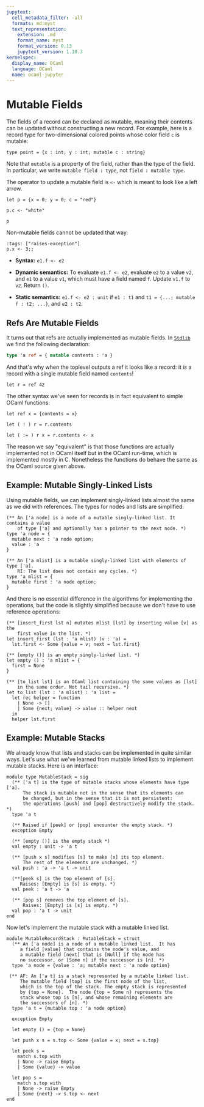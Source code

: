 ```yaml
---
jupytext:
  cell_metadata_filter: -all
  formats: md:myst
  text_representation:
    extension: .md
    format_name: myst
    format_version: 0.13
    jupytext_version: 1.10.3
kernelspec:
  display_name: OCaml
  language: OCaml
  name: ocaml-jupyter
---
```


# Mutable Fields

The fields of a record can be declared as mutable, meaning their contents can be
updated without constructing a new record. For example, here is a record type
for two-dimensional colored points whose color field `c` is mutable:

```{code-cell} ocaml
type point = {x : int; y : int; mutable c : string}
```

Note that `mutable` is a property of the field, rather than the type of the
field. In particular, we write `mutable field : type`, not
`field : mutable type`.

The operator to update a mutable field is `<-` which is meant to look like
a left arrow.

```{code-cell} ocaml
let p = {x = 0; y = 0; c = "red"}
```

```{code-cell} ocaml
p.c <- "white"
```

```{code-cell} ocaml
p
```

Non-mutable fields cannot be updated that way:

```{code-cell} ocaml
:tags: ["raises-exception"]
p.x <- 3;;
```

* **Syntax:** `e1.f <- e2`

* **Dynamic semantics:** To evaluate `e1.f <- e2`, evaluate `e2` to a value
  `v2`, and `e1` to a value `v1`, which must have a field named `f`. Update
  `v1.f` to `v2`. Return `()`.

* **Static semantics:** `e1.f <- e2 : unit` if `e1 : t1` and
  `t1 = {...; mutable f : t2; ...}`, and `e2 : t2`.

## Refs Are Mutable Fields

It turns out that refs are actually implemented as mutable fields. In
[`Stdlib`][stdlib] we find the following declaration:

```ocaml
type 'a ref = { mutable contents : 'a }
```

And that's why when the toplevel outputs a ref it looks like a record: it *is* a
record with a single mutable field named `contents`!

```{code-cell} ocaml
let r = ref 42
```

The other syntax we've seen for records is in fact equivalent to simple OCaml
functions:

```{code-cell} ocaml
let ref x = {contents = x}
```

```{code-cell} ocaml
let ( ! ) r = r.contents
```

```{code-cell} ocaml
let ( := ) r x = r.contents <- x
```

The reason we say "equivalent" is that those functions are actually implemented
not in OCaml itself but in the OCaml run-time, which is implemented mostly in C.
Nonetheless the functions do behave the same as the OCaml source given above.

[stdlib]: https://ocaml.org/api/Stdlib.html

## Example: Mutable Singly-Linked Lists

Using mutable fields, we can implement singly-linked lists almost the same as we
did with references. The types for nodes and lists are simplified:

```{code-cell} ocaml
(** An ['a node] is a node of a mutable singly-linked list. It contains a value
    of type ['a] and optionally has a pointer to the next node. *)
type 'a node = {
  mutable next : 'a node option;
  value : 'a
}

(** An ['a mlist] is a mutable singly-linked list with elements of type ['a].
    RI: The list does not contain any cycles. *)
type 'a mlist = {
  mutable first : 'a node option;
}
```

And there is no essential difference in the algorithms for implementing
the operations, but the code is slightly simplified because we don't
have to use reference operations:

```{code-cell} ocaml
(** [insert_first lst n] mutates mlist [lst] by inserting value [v] as the
    first value in the list. *)
let insert_first (lst : 'a mlist) (v : 'a) =
  lst.first <- Some {value = v; next = lst.first}

(** [empty ()] is an empty singly-linked list. *)
let empty () : 'a mlist = {
  first = None
}

(** [to_list lst] is an OCaml list containing the same values as [lst]
    in the same order. Not tail recursive. *)
let to_list (lst : 'a mlist) : 'a list =
  let rec helper = function
    | None -> []
    | Some {next; value} -> value :: helper next
  in
  helper lst.first
```

## Example: Mutable Stacks

We already know that lists and stacks can be implemented in quite similar
ways. Let's use what we've learned from mutable linked lists to
implement mutable stacks.  Here is an interface:

```{code-cell} ocaml
module type MutableStack = sig
  (** ['a t] is the type of mutable stacks whose elements have type ['a].
      The stack is mutable not in the sense that its elements can
      be changed, but in the sense that it is not persistent:
      the operations [push] and [pop] destructively modify the stack. *)
  type 'a t

  (** Raised if [peek] or [pop] encounter the empty stack. *)
  exception Empty

  (** [empty ()] is the empty stack *)
  val empty : unit -> 'a t

  (** [push x s] modifies [s] to make [x] its top element.
      The rest of the elements are unchanged. *)
  val push : 'a -> 'a t -> unit

  (**[peek s] is the top element of [s].
     Raises: [Empty] is [s] is empty. *)
  val peek : 'a t -> 'a

  (** [pop s] removes the top element of [s].
      Raises: [Empty] is [s] is empty. *)
  val pop : 'a t -> unit
end
```

Now let's implement the mutable stack with a mutable linked list.

```{code-cell} ocaml
module MutableRecordStack : MutableStack = struct
  (** An ['a node] is a node of a mutable linked list.  It has
     a field [value] that contains the node's value, and
     a mutable field [next] that is [Null] if the node has
     no successor, or [Some n] if the successor is [n]. *)
  type 'a node = {value : 'a; mutable next : 'a node option}

 (** AF: An ['a t] is a stack represented by a mutable linked list.
     The mutable field [top] is the first node of the list,
     which is the top of the stack. The empty stack is represented
     by {top = None}.  The node {top = Some n} represents the
     stack whose top is [n], and whose remaining elements are
     the successors of [n]. *)
  type 'a t = {mutable top : 'a node option}

  exception Empty

  let empty () = {top = None}

  let push x s = s.top <- Some {value = x; next = s.top}

  let peek s =
    match s.top with
    | None -> raise Empty
    | Some {value} -> value

  let pop s =
    match s.top with
    | None -> raise Empty
    | Some {next} -> s.top <- next
end
```
